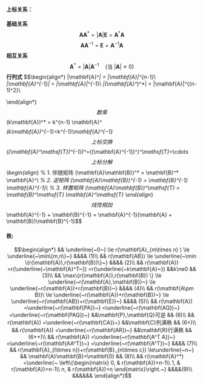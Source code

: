 

#### 上标关系：
**基础关系**
$$\mathbf{A}\mathbf{A}^* = |\mathbf{A}| \mathbf{E} = \mathbf{A}^*\mathbf{A}$$
$$\mathbf{A}\mathbf{A}^{-1} = \mathbf{E} = \mathbf{A}^{-1}\mathbf{A}$$
**相互关系**
$$\mathbf{A}^* = |\mathbf{A}| \mathbf{A}^{-1} \quad (\text{当 } |\mathbf{A}| \neq 0)$$
**行列式**
$$\begin{align*}
|\mathbf{A}^*| = |\mathbf{A}|^{n-1}\\
|\mathbf{A}^{-1}| = |\mathbf{A}|^{-1}\\
|(\mathbf{A}^*)^*| = |\mathbf{A}|^{(n-1)^2}\\

\end{align*}$$
数乘
$$(k\mathbf{A})^* = k^{n-1} \mathbf{A}^*$$
$$(k\mathbf{A})^{−1}=k^{-1}​\mathbf{A}^{−1}$$
上标交换
$$((\mathbf{A}^\mathsf{T})^{-1})^*=((\mathbf{A}^{-1})^*)^\mathsf{T}=\cdots$$
上标分解
$$\begin{align*}
% 1. 伴随矩阵
(\mathbf{A}\mathbf{B})^* = \mathbf{B}^* \mathbf{A}^*\\
% 2. 逆矩阵
(\mathbf{A}\mathbf{B})^{-1} = \mathbf{B}^{-1} \mathbf{A}^{-1}\\
% 3. 转置矩阵
(\mathbf{A}\mathbf{B})^\mathsf{T} = \mathbf{B}^\mathsf{T} \mathbf{A}^\mathsf{T}
\end{align*}$$
线性相加
$$\mathbf{A}^{-1} + \mathbf{B}^{-1} = \mathbf{A}^{-1}(\mathbf{A} + \mathbf{B})\mathbf{B}^{-1}$$



#### 秩:
$$\begin{align*}
  && \underline{~0~}
\le r(\mathbf{A}_{m\times n} )
\le \underline{~\min\{m,n\}~} 
&&&& (1)\\
  && r(\mathbf{AB})
\le \underline{~\min \{r(\mathbf{A}),r(\mathbf{B})\}~} 
&&&& (2)\\
  && r(\mathbf{A})
=r(\underline{~\mathbf{A}^T~})
=r(\underline{~k\mathbf{A}~})
&&k\ne0 
&& (3)\\
  && \max\{r(\mathbf{A}),r(\mathbf{B}) \}
\le \underline{~r(\mathbf{A},\mathbf{B})~}
\le \underline{~r(\mathbf{A})+r(\mathbf{B})~}
&&&& (4)\\
  && r(\mathbf{A\pm B})\
\le \underline{~r(\mathbf{A})+r(\mathbf{B})~}
\le \underline{~r(\mathbf{AB})+r(\mathbf{E})~}
&&&& (5)\\
  && r(\mathbf{A})
=\underline{~r(\mathbf{PA})~}
=\underline{~r(\mathbf{AQ})~}
=\underline{~r(\mathbf{PAQ})~}
&&\mathbf{P},\mathbf{Q}可逆
&& (6)\\
  && r(\mathbf{A})
=\underline{~r(\mathbf{CA})~}
&&\mathbf{C}列满秩
&& (6+)\\
  && r(\mathbf{A})
=\underline{~r(\mathbf{AR})~}
&&\mathbf{R}行满秩
&& (6++)\\
  && r(\mathbf{A})
=\underline{~r(\mathbf{A^T A})~}
=\underline{~r(\mathbf{AA^T})~}
=\underline{~r(\mathbf{A^T})~}
&&&& (7)\\
  && r(\mathbf{A}_{l\times n})+r(\mathbf{B}_{n\times c})
\le\underline{~n~}
&& \mathbf{A}\mathbf{B}=\mathbf{0}
&& (8)\\
  && r(\mathbf{A}^*)
  =\underline{~
\left\{\begin{matrix}
 0, & r(\mathbf{A})<n-1\\
 1, & r(\mathbf{A})=n-1\\
 n, & r(\mathbf{A})=n
\end{matrix}\right.~}
&&&&(9)\\
  &&&&&&
\end{align*}$$